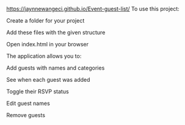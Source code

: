 https://jaynnewangeci.github.io/Event-guest-list/
To use this project:

Create a folder for your project

Add these files with the given structure

Open index.html in your browser

The application allows you to:

Add guests with names and categories

See when each guest was added

Toggle their RSVP status

Edit guest names

Remove guests
